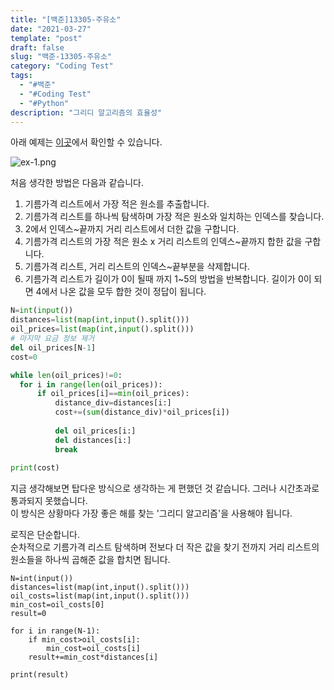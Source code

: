 ```yaml
---
title: "[백준]13305-주유소"
date: "2021-03-27"
template: "post"
draft: false
slug: "백준-13305-주유소"
category: "Coding Test"
tags:
  - "#백준"
  - "#Coding Test"
  - "#Python"
description: "그리디 알고리즘의 효율성"
---
```


아래 예제는 [이곳](https://www.acmicpc.net/problem/13305)에서 확인할 수 있습니다.

![ex-1.png](/media/posts/2021-03-27---[백준]13305-주유소/ex-1.png)

처음 생각한 방법은 다음과 같습니다.

1. 기름가격 리스트에서 가장 적은 원소를 추출합니다.
2. 기름가격 리스트를 하나씩 탐색하며 가장 적은 원소와 일치하는 인덱스를 찾습니다.
3. 2에서 인덱스~끝까지 거리 리스트에서 더한 값을 구합니다.
4. 기름가격 리스트의 가장 적은 원소 x 거리 리스트의 인덱스~끝까지 합한 값을 구합니다.
5. 기름가격 리스트, 거리 리스트의 인덱스~끝부분을 삭제합니다.
6. 기름가격 리스트가 길이가 0이 될때 까지 1~5의 방법을 반복합니다. 길이가 0이 되면 4에서 나온 값을 모두 합한 것이 정답이 됩니다.

```python
N=int(input())
distances=list(map(int,input().split()))
oil_prices=list(map(int,input().split()))
# 마지막 요금 정보 제거
del oil_prices[N-1]
cost=0

while len(oil_prices)!=0:
  for i in range(len(oil_prices)):
      if oil_prices[i]==min(oil_prices):
          distance_div=distances[i:]
          cost+=(sum(distance_div)*oil_prices[i])
          
          del oil_prices[i:]
          del distances[i:]     
          break
           
print(cost)
```

지금 생각해보면 탑다운 방식으로 생각하는 게 편했던 것 같습니다. 그러나 시간초과로 통과되지 못했습니다.  
이 방식은 상황마다 가장 좋은 해를 찾는 '그리디 알고리즘'을 사용해야 됩니다.

로직은 단순합니다.  
순차적으로 기름가격 리스트 탐색하며 전보다 더 작은 값을 찾기 전까지 거리 리스트의 원소들을 하나씩 곱해준 값을 합치면 됩니다.

```JSX
N=int(input())
distances=list(map(int,input().split()))
oil_costs=list(map(int,input().split()))
min_cost=oil_costs[0]
result=0
    
for i in range(N-1):
    if min_cost>oil_costs[i]:
        min_cost=oil_costs[i]
    result+=min_cost*distances[i]

print(result) 
```
